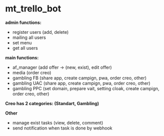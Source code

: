 # mt_trello_bot

<b>admin functions:</b>
- register users (add, delete)
- mailing all users
- set menu
- get all users

<b>main functions:</b>
- af_manager (add offer -> (new, exist), edit offer)
- media (order creo)
- gambling FB (share app, create campign, pwa, order creo, other)
- gambling UAC (share app, create campign, pwa, order creo, other)
- gambling PPC (set domain, prepare vait, setting cloak, create campign, order creo, other)

<b>Creo has 2 categories: (Standart, Gambling)</b>

<b>Other</b>
- manage exist tasks (view, delete, comment)
- send notification when task is done by webhook
